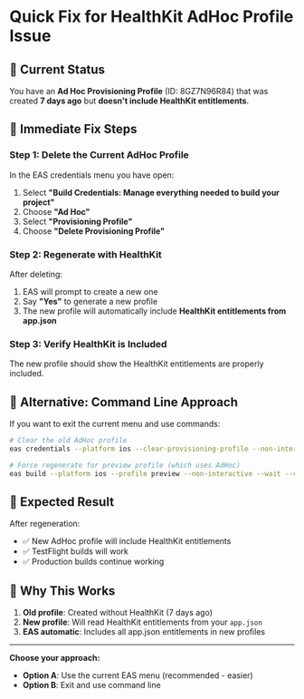# Quick Fix for HealthKit AdHoc Profile Issue

## 🎯 **Current Status**
You have an **Ad Hoc Provisioning Profile** (ID: 8GZ7N96R84) that was created **7 days ago** but **doesn't include HealthKit entitlements**.

## 🚀 **Immediate Fix Steps**

### **Step 1: Delete the Current AdHoc Profile**
In the EAS credentials menu you have open:

1. Select **"Build Credentials: Manage everything needed to build your project"**
2. Choose **"Ad Hoc"** 
3. Select **"Provisioning Profile"**
4. Choose **"Delete Provisioning Profile"**

### **Step 2: Regenerate with HealthKit**
After deleting:

1. EAS will prompt to create a new one
2. Say **"Yes"** to generate a new profile
3. The new profile will automatically include **HealthKit entitlements from app.json**

### **Step 3: Verify HealthKit is Included**
The new profile should show the HealthKit entitlements are properly included.

## 🔧 **Alternative: Command Line Approach**

If you want to exit the current menu and use commands:

```bash
# Clear the old AdHoc profile
eas credentials --platform ios --clear-provisioning-profile --non-interactive

# Force regenerate for preview profile (which uses AdHoc)
eas build --platform ios --profile preview --non-interactive --wait --clear-credentials
```

## 🎉 **Expected Result**

After regeneration:
- ✅ New AdHoc profile will include HealthKit entitlements
- ✅ TestFlight builds will work
- ✅ Production builds continue working

## 📝 **Why This Works**

1. **Old profile**: Created without HealthKit (7 days ago)
2. **New profile**: Will read HealthKit entitlements from your `app.json`
3. **EAS automatic**: Includes all app.json entitlements in new profiles

---

**Choose your approach:**
- **Option A**: Use the current EAS menu (recommended - easier)
- **Option B**: Exit and use command line
